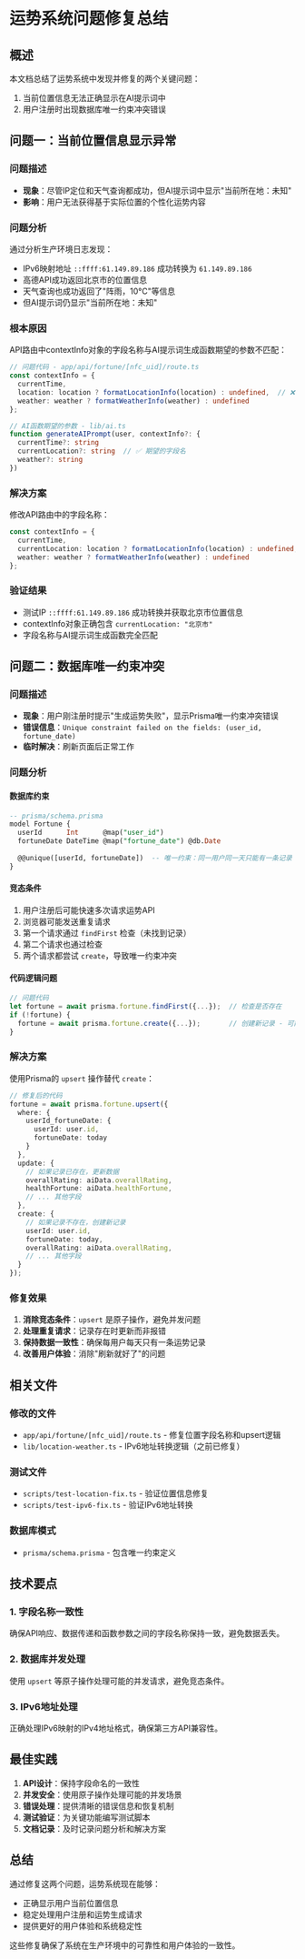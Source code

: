# 运势系统问题修复总结

## 概述

本文档总结了运势系统中发现并修复的两个关键问题：
1. 当前位置信息无法正确显示在AI提示词中
2. 用户注册时出现数据库唯一约束冲突错误

## 问题一：当前位置信息显示异常

### 问题描述

- **现象**：尽管IP定位和天气查询都成功，但AI提示词中显示"当前所在地：未知"
- **影响**：用户无法获得基于实际位置的个性化运势内容

### 问题分析

通过分析生产环境日志发现：
- IPv6映射地址 `::ffff:61.149.89.186` 成功转换为 `61.149.89.186`
- 高德API成功返回北京市的位置信息
- 天气查询也成功返回了"阵雨，10°C"等信息
- 但AI提示词仍显示"当前所在地：未知"

### 根本原因

API路由中contextInfo对象的字段名称与AI提示词生成函数期望的参数不匹配：

```typescript
// 问题代码 - app/api/fortune/[nfc_uid]/route.ts
const contextInfo = {
  currentTime,
  location: location ? formatLocationInfo(location) : undefined,  // ❌ 错误字段名
  weather: weather ? formatWeatherInfo(weather) : undefined
};

// AI函数期望的参数 - lib/ai.ts
function generateAIPrompt(user, contextInfo?: {
  currentTime?: string
  currentLocation?: string  // ✅ 期望的字段名
  weather?: string
})
```

### 解决方案

修改API路由中的字段名称：

```typescript
const contextInfo = {
  currentTime,
  currentLocation: location ? formatLocationInfo(location) : undefined,  // ✅ 修复
  weather: weather ? formatWeatherInfo(weather) : undefined
};
```

### 验证结果

- 测试IP `::ffff:61.149.89.186` 成功转换并获取北京市位置信息
- contextInfo对象正确包含 `currentLocation: "北京市"`
- 字段名称与AI提示词生成函数完全匹配

## 问题二：数据库唯一约束冲突

### 问题描述

- **现象**：用户刚注册时提示"生成运势失败"，显示Prisma唯一约束冲突错误
- **错误信息**：`Unique constraint failed on the fields: (user_id, fortune_date)`
- **临时解决**：刷新页面后正常工作

### 问题分析

#### 数据库约束
```sql
-- prisma/schema.prisma
model Fortune {
  userId      Int      @map("user_id")
  fortuneDate DateTime @map("fortune_date") @db.Date
  
  @@unique([userId, fortuneDate])  -- 唯一约束：同一用户同一天只能有一条记录
}
```

#### 竞态条件
1. 用户注册后可能快速多次请求运势API
2. 浏览器可能发送重复请求
3. 第一个请求通过 `findFirst` 检查（未找到记录）
4. 第二个请求也通过检查
5. 两个请求都尝试 `create`，导致唯一约束冲突

#### 代码逻辑问题
```typescript
// 问题代码
let fortune = await prisma.fortune.findFirst({...});  // 检查是否存在
if (!fortune) {
  fortune = await prisma.fortune.create({...});       // 创建新记录 - 可能冲突
}
```

### 解决方案

使用Prisma的 `upsert` 操作替代 `create`：

```typescript
// 修复后的代码
fortune = await prisma.fortune.upsert({
  where: {
    userId_fortuneDate: {
      userId: user.id,
      fortuneDate: today
    }
  },
  update: {
    // 如果记录已存在，更新数据
    overallRating: aiData.overallRating,
    healthFortune: aiData.healthFortune,
    // ... 其他字段
  },
  create: {
    // 如果记录不存在，创建新记录
    userId: user.id,
    fortuneDate: today,
    overallRating: aiData.overallRating,
    // ... 其他字段
  }
});
```

### 修复效果

1. **消除竞态条件**：`upsert` 是原子操作，避免并发问题
2. **处理重复请求**：记录存在时更新而非报错
3. **保持数据一致性**：确保每用户每天只有一条运势记录
4. **改善用户体验**：消除"刷新就好了"的问题

## 相关文件

### 修改的文件
- `app/api/fortune/[nfc_uid]/route.ts` - 修复位置字段名称和upsert逻辑
- `lib/location-weather.ts` - IPv6地址转换逻辑（之前已修复）

### 测试文件
- `scripts/test-location-fix.ts` - 验证位置信息修复
- `scripts/test-ipv6-fix.ts` - 验证IPv6地址转换

### 数据库模式
- `prisma/schema.prisma` - 包含唯一约束定义

## 技术要点

### 1. 字段名称一致性
确保API响应、数据传递和函数参数之间的字段名称保持一致，避免数据丢失。

### 2. 数据库并发处理
使用 `upsert` 等原子操作处理可能的并发请求，避免竞态条件。

### 3. IPv6地址处理
正确处理IPv6映射的IPv4地址格式，确保第三方API兼容性。

## 最佳实践

1. **API设计**：保持字段命名的一致性
2. **并发安全**：使用原子操作处理可能的并发场景
3. **错误处理**：提供清晰的错误信息和恢复机制
4. **测试验证**：为关键功能编写测试脚本
5. **文档记录**：及时记录问题分析和解决方案

## 总结

通过修复这两个问题，运势系统现在能够：
- 正确显示用户当前位置信息
- 稳定处理用户注册和运势生成请求
- 提供更好的用户体验和系统稳定性

这些修复确保了系统在生产环境中的可靠性和用户体验的一致性。